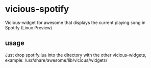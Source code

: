 vicious-spotify
===============

Vicious-widget for awesome that displays the current playing song in Spotify (Linux Preview)


usage
-----
Just drop spotify.lua into the directory with the other vicious-widgets, example: /usr/share/awesome/lib/vicious/widgets/



